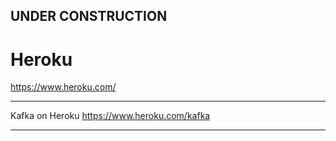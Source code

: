 

## UNDER CONSTRUCTION

# Heroku

https://www.heroku.com/

---

Kafka on Heroku
https://www.heroku.com/kafka

---

